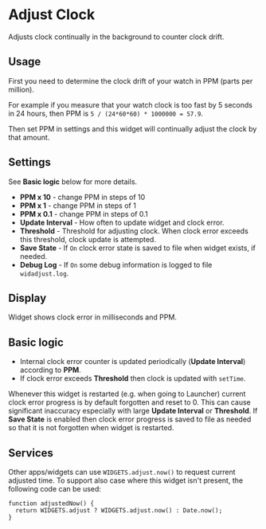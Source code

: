 # Adjust Clock

Adjusts clock continually in the background to counter clock drift.

## Usage

First you need to determine the clock drift of your watch in PPM (parts per million).

For example if you measure that your watch clock is too fast by 5 seconds in 24 hours,
then PPM is `5 / (24*60*60) * 1000000 = 57.9`.

Then set PPM in settings and this widget will continually adjust the clock by that amount.

## Settings

See **Basic logic** below for more details.

- **PPM x 10** - change PPM in steps of 10
- **PPM x 1** - change PPM in steps of 1
- **PPM x 0.1** - change PPM in steps of 0.1
- **Update Interval** - How often to update widget and clock error.
- **Threshold** - Threshold for adjusting clock.
  When clock error exceeds this threshold, clock update is attempted.
- **Save State** - If `On` clock error state is saved to file when widget exists, if needed.
- **Debug Log** - If `On` some debug information is logged to file `widadjust.log`.

## Display

Widget shows clock error in milliseconds and PPM.

## Basic logic

- Internal clock error counter is updated periodically (**Update Interval**)
  according to **PPM**.
- If clock error exceeds **Threshold** then clock is updated with `setTime`.

Whenever this widget is restarted (e.g. when going to Launcher)
current clock error progress is by default forgotten and reset to 0.
This can cause significant inaccuracy especially with large **Update Interval** or **Threshold**.
If **Save State** is enabled then clock error progress is saved to file as needed
so that it is not forgotten when widget is restarted.

## Services

Other apps/widgets can use `WIDGETS.adjust.now()` to request current adjusted time.
To support also case where this widget isn't present, the following code can be used:

```
function adjustedNow() {
  return WIDGETS.adjust ? WIDGETS.adjust.now() : Date.now();
}
```
